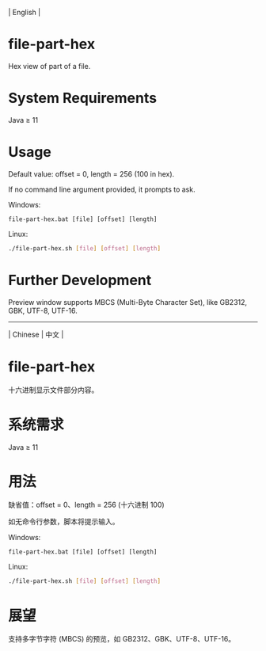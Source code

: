 | English |

# file-part-hex
Hex view of part of a file.

# System Requirements
Java ≥ 11

# Usage
Default value: offset = 0, length = 256 (100 in hex).

If no command line argument provided, it prompts to ask.

Windows:
```dos
file-part-hex.bat [file] [offset] [length]
```

Linux:
```bash
./file-part-hex.sh [file] [offset] [length]
```

# Further Development
Preview window supports MBCS (Multi-Byte Character Set), like GB2312, GBK, UTF-8, UTF-16.

- - - -

| Chinese | 中文 |

# file-part-hex
十六进制显示文件部分内容。

# 系统需求
Java ≥ 11

# 用法
缺省值：offset = 0、length = 256 (十六进制 100)

如无命令行参数，脚本将提示输入。

Windows:
```dos
file-part-hex.bat [file] [offset] [length]
```

Linux:
```bash
./file-part-hex.sh [file] [offset] [length]
```

# 展望
支持多字节字符 (MBCS) 的预览，如 GB2312、GBK、UTF-8、UTF-16。
